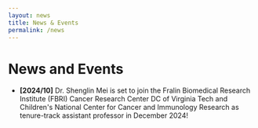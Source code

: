 ```yaml
---
layout: news
title: News & Events
permalink: /news
---
```


# News and Events

- **[2024/10]** Dr. Shenglin Mei is set to join the Fralin Biomedical Research Institute (FBRI) Cancer Research Center DC of Virginia Tech and Children's National Center for Cancer and Immunology Research as tenure-track assistant professor in December 2024!
